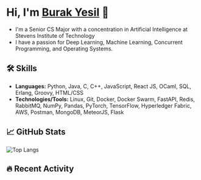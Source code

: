 # Hi, I'm [Burak Yesil](https://github.com/Burak-Yesil) 👋

- I'm a Senior CS Major with a concentration in Artificial Intelligence at Stevens Institute of Technology
- I have a passion for Deep Learning, Machine Learning, Concurrent Programming, and Operating Systems.

## 🛠 Skills
- **Languages:** Python, Java, C, C++, JavaScript, React JS, OCaml, SQL, Erlang, Groovy, HTML/CSS
- **Technologies/Tools:** Linux, Git, Docker, Docker Swarm, FastAPI, Redis, RabbitMQ, NumPy, Pandas, PyTorch, TensorFlow, Hyperledger Fabric, AWS, Postman, MongoDB, MeteorJS, Flask

## 📈 GitHub Stats

![Top Langs](https://github-readme-stats.vercel.app/api/top-langs/?username=Burak-Yesil&layout=compact)
## 🔥 Recent Activity

<!--START_SECTION:activity-->
<!--END_SECTION:activity-->
